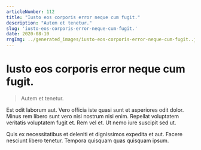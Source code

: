 ```yaml
---
articleNumber: 112
title: "Iusto eos corporis error neque cum fugit."
description: "Autem et tenetur."
slug: 'iusto-eos-corporis-error-neque-cum-fugit.'
date: 2020-08-10
rngImg: ../generated_images/iusto-eos-corporis-error-neque-cum-fugit..jpg
---
```


# Iusto eos corporis error neque cum fugit.

> Autem et tenetur.

Est odit laborum aut. Vero officia iste quasi sunt et asperiores odit dolor. Minus rem libero sunt vero nisi nostrum nisi enim. Repellat voluptatem veritatis voluptatem fugit et. Rem vel et. Ut nemo iure suscipit sed ut.
 Quis ex necessitatibus et deleniti et dignissimos expedita et aut. Facere nesciunt libero tenetur. Tempora quisquam quas quisquam ipsum.
